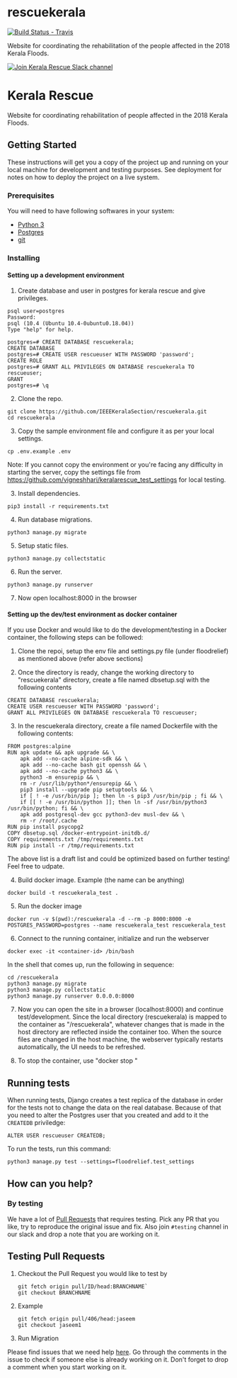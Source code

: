 # rescuekerala

[![Build Status - Travis][0]][1]

Website for coordinating the rehabilitation of the people affected in the 2018 Kerala Floods.

[![Join Kerala Rescue Slack channel](https://i.imgur.com/V7jxjak.png)](http://bit.ly/keralarescueslack)

# Kerala Rescue

Website for coordinating rehabilitation of people affected in the 2018 Kerala Floods.

## Getting Started

These instructions will get you a copy of the project up and running on your local machine for development and testing purposes. See deployment for notes on how to deploy the project on a live system.

### Prerequisites

You will need to have following softwares in your system:

- [Python 3](https://www.python.org/downloads/)
- [Postgres](https://www.postgresql.org/download/)
- [git](https://git-scm.com/downloads)

### Installing

#### Setting up a development environment

1. Create database and user in postgres for kerala rescue and give privileges.

```
psql user=postgres
Password:
psql (10.4 (Ubuntu 10.4-0ubuntu0.18.04))
Type "help" for help.

postgres=# CREATE DATABASE rescuekerala;
CREATE DATABASE
postgres=# CREATE USER rescueuser WITH PASSWORD 'password';
CREATE ROLE
postgres=# GRANT ALL PRIVILEGES ON DATABASE rescuekerala TO rescueuser;
GRANT
postgres=# \q

```

2. Clone the repo.
```
git clone https://github.com/IEEEKeralaSection/rescuekerala.git
cd rescuekerala
```

3. Copy the sample environment file and configure it as per your local settings.

```
cp .env.example .env
```

Note: If you cannot copy the environment or you're facing any difficulty in starting the server, copy the settings file from
https://github.com/vigneshhari/keralarescue_test_settings for local testing.

3. Install dependencies.

```
pip3 install -r requirements.txt
```

4. Run database migrations.

```
python3 manage.py migrate
```

5. Setup static files.
```
python3 manage.py collectstatic
```


6. Run the server.

```
python3 manage.py runserver
```
7. Now open localhost:8000 in the browser

#### Setting up the dev/test environment as docker container
If you use Docker and would like to do the development/testing in a Docker container, the following steps can be followed:

1. Clone the repoi, setup the env file and settings.py file (under floodrelief) as mentioned above (refer above sections)

2. Once the directory is ready, change the working directory to "rescuekerala" directory, create a file named dbsetup.sql with the following contents
```
CREATE DATABASE rescuekerala;
CREATE USER rescueuser WITH PASSWORD 'password';
GRANT ALL PRIVILEGES ON DATABASE rescuekerala TO rescueuser;
```

3. In the rescuekerala directory, create a file named Dockerfile with the following contents:
```
FROM postgres:alpine
RUN apk update && apk upgrade && \
    apk add --no-cache alpine-sdk && \
    apk add --no-cache bash git openssh && \
    apk add --no-cache python3 && \
    python3 -m ensurepip && \
    rm -r /usr/lib/python*/ensurepip && \
    pip3 install --upgrade pip setuptools && \
    if [ ! -e /usr/bin/pip ]; then ln -s pip3 /usr/bin/pip ; fi && \
    if [[ ! -e /usr/bin/python ]]; then ln -sf /usr/bin/python3 /usr/bin/python; fi && \
    apk add postgresql-dev gcc python3-dev musl-dev && \
    rm -r /root/.cache
RUN pip install psycopg2
COPY dbsetup.sql /docker-entrypoint-initdb.d/
COPY requirements.txt /tmp/requirements.txt
RUN pip install -r /tmp/requirements.txt
```

The above list is a draft list and could be optimized based on further testing! Feel free to udpate.

4. Build docker image. Example (the name can be anything)
```
docker build -t rescuekerala_test .
```

5. Run the docker image
```
docker run -v $(pwd):/rescuekerala -d --rm -p 8000:8000 -e POSTGRES_PASSWORD=postgres --name rescuekerala_test rescuekerala_test
```

6. Connect to the running container, initialize and run the webserver
```
docker exec -it <container-id> /bin/bash
```

In the shell that comes up, run the following in sequence:
```
cd /rescuekerala
python3 manage.py migrate
python3 manage.py collectstatic
python3 manage.py runserver 0.0.0.0:8000
```

7. Now you can open the site in a browser (localhost:8000) and continue test/development. Since the local directory (rescuekerala) is mapped to the container as "/rescuekerala", whatever changes that is made in the host directory are reflected inside the container too. When the source files are changed in the host machine, the webserver typically restarts automatically, the UI needs to be refreshed.

8. To stop the container, use "docker stop <container-id>" 

## Running tests

When running tests, Django creates a test replica of the database in order for the tests not to change the data on the real database. Because of that you need to alter the Postgres user that you created and add to it the `CREATEDB` priviledge:

```
ALTER USER rescueuser CREATEDB;
```

To run the tests, run this command:

```
python3 manage.py test --settings=floodrelief.test_settings
```

## How can you help?

### By testing

We have a lot of [Pull Requests](https://github.com/IEEEKeralaSection/rescuekerala/pulls) that requires testing. Pick any PR that you like, try to reproduce the original issue and fix. Also join `#testing` channel in our slack and drop a note that you
are working on it.

## Testing Pull Requests
1. Checkout the Pull Request you would like to test by
      ```
      git fetch origin pull/ID/head:BRANCHNAME`
      git checkout BRANCHNAME
     ```    
2. Example
    ```
    git fetch origin pull/406/head:jaseem  
    git checkout jaseem1
    ```
3. Run Migration
    
Please find issues that we need help [here](https://github.com/IEEEKeralaSection/rescuekerala/issues?q=is%3Aissue+is%3Aopen+label%3A%22help+wanted%22). Go through the comments in the issue to check if someone else is already working on it. Don't forget to drop a comment when you start working on it.

[0]: https://travis-ci.org/IEEEKeralaSection/rescuekerala.svg?branch=master
[1]: https://travis-ci.org/IEEEKeralaSection/rescuekerala
